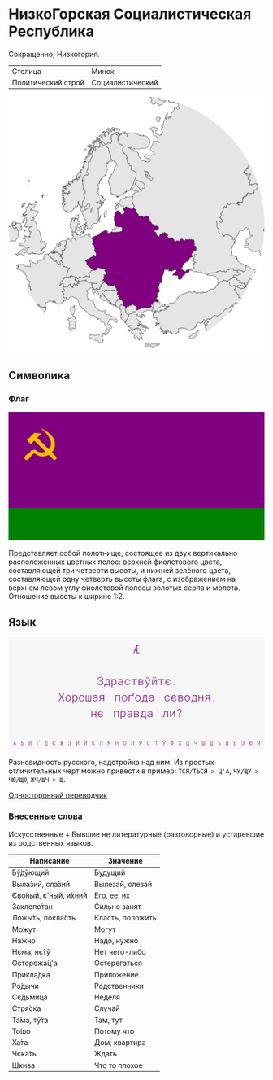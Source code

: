 # НизкоГорская Социалистическая Республика

Сокращенно, Низкогория.

|                   |                     |
|-------------------|---------------------|
|Столица            |Минск                |
|Политический строй |Социалистический     |

![На карте](https://raw.githubusercontent.com/sziberov/Nizkogoria/master/Map.png)

## Символика

### Флаг
![Флаг](https://raw.githubusercontent.com/sziberov/Nizkogoria/master/Flag.png)

Представляет собой полотнище, состоящее из двух вертикально расположенных цветных полос: верхней фиолетового цвета, составляющей три четверти высоты, и нижней зелёного цвета, составляющей одну четверть высоты флага, с изображением на верхнем левом углу фиолетовой полосы золотых серпа и молота. Отношение высоты к ширине 1:2.

## Язык
![Язык](https://raw.githubusercontent.com/sziberov/Nizkogoria/master/Language.png)

Разновидность русского, надстройка над ним. Из простых отличительных черт можно привести в пример: `ТСЯ/ТЬСЯ > Ц'А`, `ЧУ/ЩУ > ЧЮ/ЩЮ`, `ЖЧ/ШЧ > Щ`.

[Односторонний переводчик](https://sziberov.github.io/Nizkogoria/Translator.html)

### Внесенные слова
Искусственные + Бывшие не литературные (разговорные) и устаревшие из родственных языков.

| Написание        | Значение          |
| ---------------- | ----------------- |
| Бў́дўющий             | Будущий           |
| Выла́зий, сла́зий      | Вылезай, слезай   |
| Єво́ный, є'́ный, и́хний | Его, ее, их                |
| Заклопо́тан           | Сильно занят      |
| Ложы́ть, покла́сть     | Класть, положить  |
| Мо́жут                | Могут             |
| На́жно                | Надо, нужно       |
| Нєма́, нє́тў           | Нет чего-либо     |
| Осторожа́ц'а          | Остерегаться      |
| Прикла́дка            | Приложение        |
| Ро́дычи           | Родственники      |
| Сє́дьмица         | Неделя            |
| Стря́ска          | Случай            |
| Та́ма, тў́та       | Там, тут          |
| То́шо             | Потому что        |
| Ха́та             | Дом, квартира     |
| Чєка́ть           | Ждать             |
| Шки́ва            | Что то плохое     |
